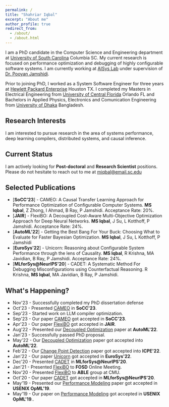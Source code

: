 ```yaml
---
permalink: /
title: "Shahriar Iqbal"
excerpt: "About me"
author_profile: true
redirect_from: 
  - /about/
  - /about.html
---
```

I am a PhD candidate in the Computer Science and Engineering department at [University of South Carolina](https://www.cse.sc.edu/) Columbia SC. My current research is focused on performance optimization and debugging of highly configurable software systems. I am currently working at [AISys Lab](https://pooyanjamshidi.github.io/AISys/) under supervision of [Dr. Pooyan Jamshidi](https://pooyanjamshidi.github.io/). 

Prior to joining PhD, I worked as a System Software Engineer for three years at [Hewlett Packard Enterprise](https://www.hpe.com/us/en/home.html) Houston TX. I completed my Masters in Electrical Engineering from [University of Central Florida](https://www.ece.ucf.edu/) Orlando FL and Bachelors in Applied Physics, Electronics and Comunication Engineering from [University of Dhaka](http://eee.du.ac.bd/) Bangladesh.


## Research Interests
I am interested to pursue research in the area of systems performance, deep learning compilers, distributed systems, and causal inference.

## Current Status
I am actively looking for **Post-doctoral** and **Research Scientist** positions. Please do not hesitate to reach out to me at miqbal@email.sc.edu

## Selected Publications
- [**SoCC'23**] - CAMEO: A Causal Transfer Learning Approach for Performance Optimization of Configurable Computer Systems.
**MS Iqbal**, Z Zhong, I Ahmad, B Ray, P Jamshidi. Acceptance Rate: 20%.
- [**JAIR**] - FlexiBO: A Decoupled Cost-Aware Multi-Objective Optimization Approach for Deep Neural Networks.
**MS Iqbal**, J Su, L Kotthoff, P Jamshidi. Acceptance Rate: 24%.
- [**AutoML'22**] - Getting the Best Bang For Your Buck: Choosing What to Evaluate for Faster Bayesian Optimization.
**MS Iqbal**, J Su, L Kotthoff, P Jamshidi
- [**EuroSys'22**] - Unicorn: Reasoning about Configurable System Performance through the lens of Causality.
**MS Iqbal**, R Krishna, MA Javidian, B Ray, P Jamshidi. Acceptance Rate: 24%.
- [**MLforSys@NeurIPS'20**] - CADET: A Systematic Method For Debugging Misconfigurations using Counterfactual Reasoning.
R Krishna, **MS Iqbal**, MA Javidian, B Ray, P Jamshidi.

## What's Happening?
- Nov'23 - Successfully completed my PhD dissertation defense
- Oct'23 - Presented [CAMEO](https://arxiv.org/pdf/2306.07888.pdf) in **SoCC'23**.
- Sep'23 - Started work on LLM compiler optimization.
- Sep'23 - Our paper [CAMEO](https://arxiv.org/pdf/2306.07888.pdf) got accepted in **SoCC'23**. 
- Apr'23 - Our paper [FlexiBO](https://www.jair.org/index.php/jair/article/view/14139) got accepted in **JAIR**.
- Aug'22 - Presented our [Decoupled Optimization](https://2022.automl.cc/wp-content/uploads/2022/07/getting_the_best_bang_for_your.pdf) paper at **AutoML'22**.
- Jan'23 - Successfully passed PhD proposal. 
- May'22 - Our [Decoupled Optimization](https://2022.automl.cc/wp-content/uploads/2022/07/getting_the_best_bang_for_your.pdf) paper got accepted into **AutoML'22**.
- Feb'22 - Our [Change Point Detection](https://dl.acm.org/doi/abs/10.1145/3491204.3527488) paper got accepted into **ICPE'22**. 
- Jan'22 - Our paper [Unicorn](https://dl.acm.org/doi/abs/10.1145/3492321.3519575) got accepted in **EuroSys'22**. 
- Dec'20 - Presented [CADET](http://mlforsystems.org/assets/papers/neurips2020/cadet_iqbal_2020.pdf) in **MLforSys@NeurIPS'20**.
- Jan'21 - Presented [FlexiBO](https://arxiv.org/pdf/2001.06588.pdf) to **FOSD** Online Meeting.
- Nov'20 - Presented [FlexiBO](https://arxiv.org/pdf/2001.06588.pdf) to **ABLE** group at CMU.  
- Oct'20 - Our paper [CADET](http://mlforsystems.org/assets/papers/neurips2020/cadet_iqbal_2020.pdf) got accepted in **MLforSys@NeurIPS'20**.
- May'19 - Presented our [Performance Modeling](https://www.usenix.org/system/files/opml19papers-iqbal.pdf) paper got accepted in **USENIX OpML'19**. 
- May'19 - Our paper on [Performance Modeling](https://www.usenix.org/system/files/opml19papers-iqbal.pdf) got accepted in **USENIX OpML'19**..
